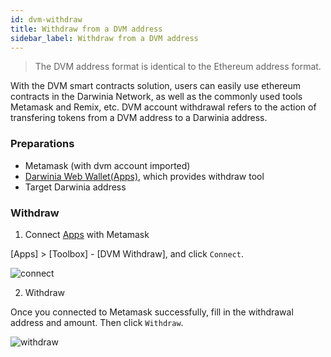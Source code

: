 ```yaml
---
id: dvm-withdraw
title: Withdraw from a DVM address
sidebar_label: Withdraw from a DVM address
---
```


> The DVM address format is identical to the Ethereum address format.

With the DVM smart contracts solution, users can easily use ethereum contracts in the Darwinia Network, as well as the commonly used tools Metamask and Remix, etc. DVM account withdrawal refers to the action of transfering tokens from a DVM address to a Darwinia address.

### Preparations

- Metamask (with dvm account imported)
- [Darwinia Web Wallet(Apps)](https://apps.darwinia.network/#/account), which provides withdraw tool
- Target Darwinia address

### Withdraw

1. Connect [Apps](https://apps.darwinia.network/#/account) with Metamask

[Apps] > [Toolbox] - [DVM Withdraw], and click `Connect`.

![connect](assets/pangolin/pangolin-tut-dvm-withdraw-01.png)

2. Withdraw

Once you connected to Metamask successfully, fill in the withdrawal address and amount. Then click `Withdraw`.

![withdraw](assets/pangolin/pangolin-tut-dvm-withdraw-02.png)
